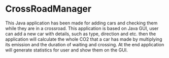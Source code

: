 # CrossRoadManager

This Java application has been made for adding cars and checking them while they are in a crossroad.
This application is based on Java GUI, user can add a new car with details, such as type, direction and etc. then the application
will calculate the whole CO2 that a car has made by multiplying its emission and the duration of waiting and crossing.
At the end application will generate statistics for user and show them on the GUI.
